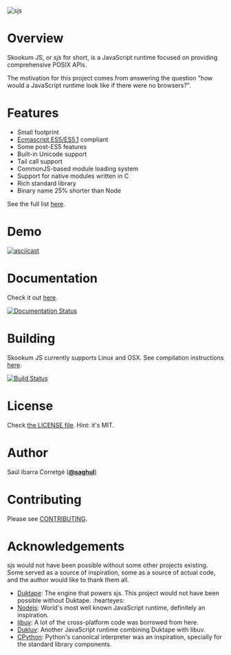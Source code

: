
![sjs](https://raw.githubusercontent.com/saghul/sjs/master/docs/source/.static/sjs-logo.png)

# Overview

Skookum JS, or *sjs* for short, is a JavaScript runtime focused on providing
comprehensive POSIX APIs.

The motivation for this project comes from answering the question "how would a
JavaScript runtime look like if there were no browsers?".

# Features

* Small footprint
* [Ecmascript ES5/ES5.1](http://www.ecma-international.org/ecma-262/5.1/) compliant
* Some post-ES5 features
* Built-in Unicode support
* Tail call support
* CommonJS-based module loading system
* Support for native modules written in C
* Rich standard library
* Binary name 25% shorter than Node

See the full list [here](http://sjs.saghul.net/en/latest/features.html).

# Demo

[![asciicast](https://asciinema.org/a/dxn9vxjod2kvk2hi5il0tn8zd.png)](https://asciinema.org/a/dxn9vxjod2kvk2hi5il0tn8zd)

# Documentation

Check it out [here](http://sjs.saghul.net).

[![Documentation Status](https://readthedocs.org/projects/sjs/badge/?version=latest)](http://sjs.readthedocs.io/en/latest/?badge=latest)

# Building

Skookum JS currently supports Linux and OSX. See compilation instructions [here](http://sjs.saghul.net/en/latest/#building).

[![Build Status](https://travis-ci.org/saghul/sjs.svg?branch=master)](https://travis-ci.org/saghul/sjs)

# License

Check [the LICENSE file](https://github.com/saghul/sjs/blob/master/LICENSE). Hint: it's MIT.

# Author

Saúl Ibarra Corretgé ([**@saghul**](https://github.com/saghul))

# Contributing

Please see [CONTRIBUTING](https://github.com/saghul/sjs/blob/master/CONTRIBUTING.md).

# Acknowledgements

sjs would not have been possible without some other projects existing. Some served
as a source of inspiration, some as a source of actual code, and the author would like to thank them all.

* [Duktape](http://duktape.org/): The engine that powers sjs. This project would not have been possible without Duktape. :hearteyes:
* [Nodejs](https://nodejs.org): World's most well known JavaScript runtime, definitely an inspiration.
* [libuv](https://github.com/libuv/libuv): A lot of the cross-platform code was borrowed from here.
* [Dukluv](https://github.com/creationix/dukluv): Another JavaScript runtime combining Duktape with libuv.
* [CPython](https://github.com/python/cpython/): Python's canonical interpreter was an inspiration, specially for the standard library components.
